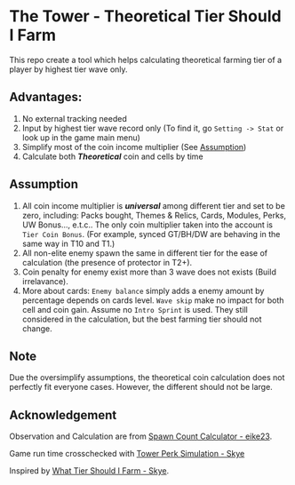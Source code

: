 # The Tower - Theoretical Tier Should I Farm

This repo create a tool which helps calculating theoretical farming tier of a player by highest tier wave only.

## Advantages:
1. No external tracking needed
2. Input by highest tier wave record only (To find it, go `Setting -> Stat` or look up in the game main menu)
3. Simplify most of the coin income multiplier (See [Assumption](#assumption))
4. Calculate both ***Theoretical*** coin and cells by time

## Assumption
1. All coin income multiplier is ***universal*** among different tier and set to be zero, including: Packs bought, Themes & Relics, Cards, Modules, Perks, UW Bonus..., e.t.c.. The only coin multiplier taken into the account is `Tier Coin Bonus`. (For example, synced GT/BH/DW are behaving in the same way in T10 and T1.)
2. All non-elite enemy spawn the same in different tier for the ease of calculation (the presence of protector in T2+).
3. Coin penalty for enemy exist more than 3 wave does not exists (Build irrelavance). 
4. More about cards: `Enemy balance` simply adds a enemy amount by percentage depends on cards level. `Wave skip` make no impact for both cell and coin gain. Assume no `Intro Sprint` is used. They still considered in the calculation, but the best farming tier should not change.

## Note
Due the oversimplify assumptions, the theoretical coin calculation does not perfectly fit everyone cases. However, the different should not be large.

## Acknowledgement
Observation and Calculation are from [Spawn Count Calculator - eike23](https://tower.spacewi.de/SpawncountCalc.html).

Game run time crosschecked with [Tower Perk Simulation - Skye](https://tower-perk-simulation.netlify.app/)

Inspired by [What Tier Should I Farm - Skye](https://what-tier-should-i-farm.netlify.app/).